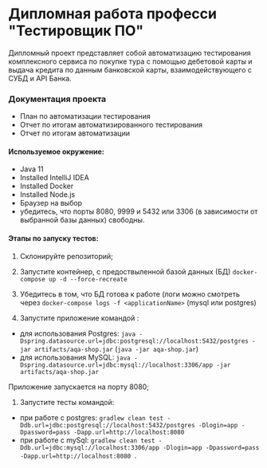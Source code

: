 # Дипломная работа професси "Тестировщик ПО"

Дипломный проект представляет собой автоматизацию тестирования комплексного сервиса по покупке тура с помощью дебетовой карты и выдача кредита по данным банковской карты, взаимодействующего с СУБД и API Банка.

### Документация проекта 

* План по автоматизации тестирования
* Отчет по итогам автоматизированного тестирования
* Отчет по итогам автоматизации

#### Используемое окружение: 

* Java 11
* Installed IntelliJ IDEA
* Installed Docker
* Installed Node.js
* Браузер на выбор
* убедитесь, что порты 8080, 9999 и 5432 или 3306 (в зависимости от выбранной базы данных) свободны.

#### Этапы по запуску тестов: 

1. Склонируйте репозиторий;
   
1. Запустите контейнер, с предоствыленной базой данных (БД) `docker-compose up -d --force-recreate`

1. Убедитесь в том, что БД готова к работе (логи можно смотреть через `docker-compose logs -f <applicationName>` (mysql или postgres)

1. Запустите приложение командой :

* для использования Postgres: `java -Dspring.datasource.url=jdbc:postgresql://localhost:5432/postgres -jar artifacts/aqa-shop.jar` (`java -jar aqa-shop.jar`)
* для использования MySQL: `java -Dspring.datasource.url=jdbc:mysql://localhost:3306/app -jar artifacts/aqa-shop.jar`

Приложение запускается на порту 8080;

1. Запустите тесты командой:

* при работе с postgres: `gradlew clean test -Ddb.url=jdbc:postgresql://localhost:5432/postgres -Dlogin=app -Dpassword=pass -Dapp.url=http://localhost:8080`
* при работе с mySql: `gradlew clean test -Ddb.url=jdbc:mysql://localhost:3306/app -Dlogin=app -Dpassword=pass -Dapp.url=http://localhost:8080 `.